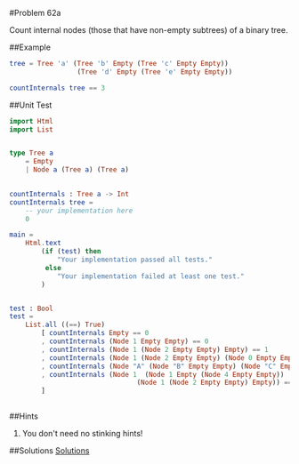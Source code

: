 #Problem 62a

Count internal nodes (those that have non-empty subtrees) of a binary tree.

##Example
```elm
tree = Tree 'a' (Tree 'b' Empty (Tree 'c' Empty Empty))
                 (Tree 'd' Empty (Tree 'e' Empty Empty))

countInternals tree == 3
```

##Unit Test
```elm
import Html
import List


type Tree a
    = Empty
    | Node a (Tree a) (Tree a)
    

countInternals : Tree a -> Int
countInternals tree =
    -- your implementation here
    0

main =
    Html.text
        (if (test) then
            "Your implementation passed all tests."
         else
            "Your implementation failed at least one test."
        )


test : Bool
test =
    List.all ((==) True)
        [ countInternals Empty == 0
        , countInternals (Node 1 Empty Empty) == 0
        , countInternals (Node 1 (Node 2 Empty Empty) Empty) == 1
        , countInternals (Node 1 (Node 2 Empty Empty) (Node 0 Empty Empty)) == 2
        , countInternals (Node "A" (Node "B" Empty Empty) (Node "C" Empty Empty)) == 1
        , countInternals (Node 1  (Node 1 Empty (Node 4 Empty Empty)) 
                                (Node 1 (Node 2 Empty Empty) Empty)) == 3
        ]
  
```  

##Hints
1. You don't need no stinking hints! 

##Solutions
[Solutions](../s/s62a.md)



